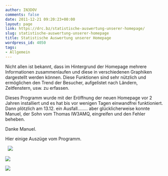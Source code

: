 ```yaml
---
author: IN3DOV
comments: false
date: 2011-12-21 09:20:23+00:00
layout: page
link: https://drc.bz/statistische-auswertung-unserer-homepage/
slug: statistische-auswertung-unserer-homepage
title: Statistische Auswertung unserer Homepage
wordpress_id: 4050
tags:
- Allgemein
---
```


Nicht allen ist bekannt, dass im Hintergrund der Homepage mehrere Informationen zusammenlaufen und diese in verschiedenen Graphiken dargestellt werden können. Diese Funktionen sind sehr nützlich und ermöglichen den Trend der Besucher, aufgelistet nach Ländern, Zeitfenstern, usw. zu erfassen.

Dieses Programm wurde mit der Eröffnung der neuen Homepage vor 2 Jahren installiert und es hat bis vor wenigen Tagen einwandfrei funktioniert. Dann plötzlich am 13.12. ein Ausfall........ aber glücklicherweise konnte Manuel, der Sohn vom Thomas IW3AMQ, eingreifen und den Fehler beheben.

Danke Manuel.

Hier einige Auszüge vom Programm. 

  [![](https://drc.bz/wp-content/uploads/2011/12/grafik-1.bmp)](https://drc.bz/wp-content/uploads/2011/12/grafik-1.bmp)



[![](https://drc.bz/wp-content/uploads/2011/12/grafik-2.bmp)](https://drc.bz/wp-content/uploads/2011/12/grafik-2.bmp)





[![](https://drc.bz/wp-content/uploads/2011/12/grafik-3.bmp)](https://drc.bz/wp-content/uploads/2011/12/grafik-3.bmp)
